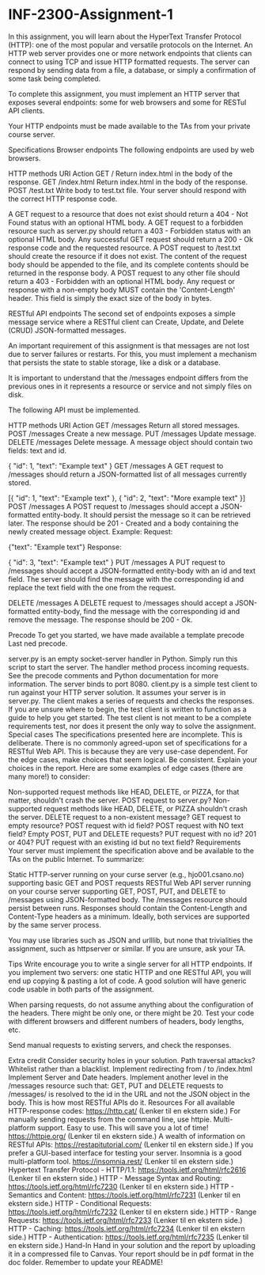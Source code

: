 # INF-2300-Assignment-1


In this assignment, you will learn about the HyperText Transfer Protocol (HTTP): one of the most popular and versatile protocols on the Internet. An HTTP web server provides one or more network endpoints that clients can connect to using TCP and issue HTTP formatted requests. The server can respond by sending data from a file, a database, or simply a confirmation of some task being completed.

To complete this assignment, you must implement an HTTP server that exposes several endpoints: some for web browsers and some for RESTul API clients.

Your HTTP endpoints must be made available to the TAs from your private course server.

Specifications
Browser endpoints
The following endpoints are used by web browsers.

HTTP methods 	URI	Action
GET	/	Return index.html in the body of the response.
GET	/index.html	Return index.html in the body of the response.
POST	/test.txt	Write body to test.txt file.
Your server should respond with the correct HTTP response code.

A GET request to a resource that does not exist should return a 404 - Not Found status with an optional HTML body.
A GET request to a forbidden resource such as server.py should return a 403 - Forbidden status with an optional HTML body.
Any successful GET request should return a 200 - Ok response code and the requested resource.
A POST request to /test.txt should create the resource if it does not exist. The content of the request body should be appended to the file, and its complete contents should be returned in the response body.
A POST request to any other file should return a 403 - Forbidden with an optional HTML body.
Any request or response with a non-empty body MUST contain the 'Content-Length' header. This field is simply the exact size of the body in bytes.

RESTful API endpoints
The second set of endpoints exposes a simple message service where a RESTful client can Create, Update, and Delete (CRUD) JSON-formatted messages.

An important requirement of this assignment is that messages are not lost due to server failures or restarts. For this, you must implement a mechanism that persists the state to stable storage, like a disk or a database.

It is important to understand that the /messages endpoint differs from the previous ones in it represents a resource or service and not simply files on disk.

The following API must be implemented.

HTTP methods 	URI	Action
GET	/messages	Return all stored messages.
POST	/messages	Create a new message.
PUT	/messages	Update message.
DELETE	/messages	Delete message.
A message object should contain two fields: text and id.

{
"id": 1,
"text": "Example text"
}
GET /messages
A GET request to /messages should return a JSON-formatted list of all messages currently stored.

[{
"id": 1,
"text": "Example text"
},
{
"id": 2,
"text": "More example text"
}]
POST /messages
A POST request to /messages should accept a JSON-formatted entity-body. It should persist the message so it can be retrieved later. The response should be 201 - Created and a body containing the newly created message object. Example: Request:

{"text": "Example text"}
Response:

{
"id": 3,
"text": "Example text"
}
PUT /messages
A PUT request to /messages should accept a JSON-formatted entity-body with an id and text field. The server should find the message with the corresponding id and replace the text field with the one from the request.

DELETE /messages
A DELETE request to /messages should accept a JSON-formatted entity-body, find the message with the corresponding id and remove the message. The response should be 200 - Ok.

Precode
To get you started, we have made available a template precode  Last ned precode.

server.py is an empty socket-server handler in Python. Simply run this script to start the server. The handler method process incoming requests. See the precode comments and Python documentation for more information. The server binds to port 8080.
client.py is a simple test client to run against your HTTP server solution. It assumes your server is in server.py. The client makes a series of requests and checks the responses. If you are unsure where to begin, the test client is written to function as a guide to help you get started. The test client is not meant to be a complete requirements test, nor does it present the only way to solve the assignment.
Special cases
The specifications presented here are incomplete. This is deliberate. There is no commonly agreed-upon set of specifications for a RESTful Web API. This is because they are very use-case dependent. For the edge cases, make choices that seem logical. Be consistent. Explain your choices in the report. Here are some examples of edge cases (there are many more!) to consider:

Non-supported request methods like HEAD, DELETE, or PIZZA, for that matter, shouldn't crash the server.
POST request to server.py?
Non-supported request methods like HEAD, DELETE, or PIZZA shouldn't crash the server.
DELETE request to a non-existent message?
GET request to empty resource?
POST request with id field? POST request with NO text field?
Empty POST, PUT and DELETE requests?
PUT request with no id? 201 or 404?
PUT request with an existing id but no text field?
Requirements
Your server must implement the specification above and be available to the TAs on the public Internet. To summarize:

Static HTTP-server running on your curse server (e.g., hjo001.csano.no)
supporting basic GET and POST requests
RESTful Web API server running on your course server
supporting GET, POST, PUT, and DELETE to /messages using JSON-formatted body.
The /messages resource should persist between runs.
Responses should contain the Content-Length and Content-Type headers as a minimum.
Ideally, both services are supported by the same server process.

You may use libraries such as JSON and urlllib, but none that trivialities the assignment, such as httpserver or similar. If you are unsure, ask your TA.

Tips
Write encourage you to write a single server for all HTTP endpoints. If you implement two servers: one static HTTP and one RESTful API, you will end up copying & pasting a lot of code. A good solution will have generic code usable in both parts of the assignment.

When parsing requests, do not assume anything about the configuration of the headers. There might be only one, or there might be 20. Test your code with different browsers and different numbers of headers, body lengths, etc.

Send manual requests to existing servers, and check the responses.

Extra credit
Consider security holes in your solution. Path traversal attacks? Whitelist rather than a blacklist.
Implement redirecting from / to /index.html
Implement Server and Date headers.
Implement another level in the /messages resource such that: GET, PUT and DELETE requests to
/messages/<id> is resolved to the id in the URL and not the JSON object in the body. This is how most
RESTful APIs do it.
Resources
For all available HTTP-response codes:
https://http.cat/ (Lenker til en ekstern side.)
For manually sending requests from the command line, use httpie. Multi-platform support. Easy to use. This will save you a lot of time!
https://httpie.org/ (Lenker til en ekstern side.)
A wealth of information on RESTful APIs:
https://restapitutorial.com/ (Lenker til en ekstern side.)
If you prefer a GUI-based interface for testing your server. Insomnia is a good multi-platform tool.
https://insomnia.rest/ (Lenker til en ekstern side.)
Hypertext Transfer Protocol - HTTP/1.1:
https://tools.ietf.org/html/rfc2616 (Lenker til en ekstern side.)
HTTP - Message Syntax and Routing:
https://tools.ietf.org/html/rfc7230 (Lenker til en ekstern side.)
HTTP - Semantics and Content:
https://tools.ietf.org/html/rfc7231 (Lenker til en ekstern side.)
HTTP - Conditional Requests:
https://tools.ietf.org/html/rfc7232 (Lenker til en ekstern side.)
HTTP - Range Requests:
https://tools.ietf.org/html/rfc7233 (Lenker til en ekstern side.)
HTTP - Caching:
https://tools.ietf.org/html/rfc7234 (Lenker til en ekstern side.)
HTTP - Authentication:
https://tools.ietf.org/html/rfc7235 (Lenker til en ekstern side.)
Hand-In
Hand in your solution and the report by uploading it in a compressed file to Canvas. Your report should be in pdf format in the doc folder. Remember to update your README!
